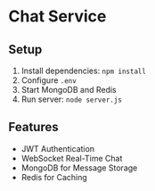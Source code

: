 # Chat Service

## Setup
1. Install dependencies: `npm install`
2. Configure `.env`
3. Start MongoDB and Redis
4. Run server: `node server.js`

## Features
- JWT Authentication
- WebSocket Real-Time Chat
- MongoDB for Message Storage
- Redis for Caching
